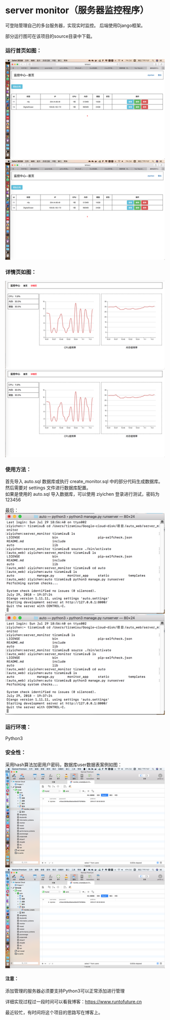 # server monitor（服务器监控程序）

可登陆管理自己的多台服务器，实现实时监控。
后端使用Django框架。

部分运行图可在该项目的source目录中下载。


### 运行首页如图：

![](https://github.com/zwq-qianyu/server_monitor/raw/master/source/index.png)  
<img src="./source/index.png">

### 详情页如图：

![](https://github.com/zwq-qianyu/server_monitor/raw/master/source/detail.png)  
<img src="./source/detail.png">

### 使用方法：
首先导入 auto.sql 数据库或执行 create_monitor.sql 中的部分代码生成数据库。<br>
然后需要对 settings 文件进行数据库配置。<br>
如果是使用的 auto.sql 导入数据库，可以使用 ziyichen 登录进行测试，密码为 123456


最后：
![](https://github.com/zwq-qianyu/server_monitor/raw/master/source/use.png)  
<img src="./source/use.png">

### 运行环境：
Python3

### 安全性：
采用hash算法加密用户密码，数据库user数据表案例如图：
![](https://github.com/zwq-qianyu/server_monitor/raw/master/source/safe.png)  
<img src="./source/safe.png">

#### 注意：
添加管理的服务器必须要支持Python3可以正常添加进行管理

详细实现过程过一段时间可以看我博客：https://www.runtofuture.cn 

最近较忙，有时间将这个项目的思路写在博客上。

